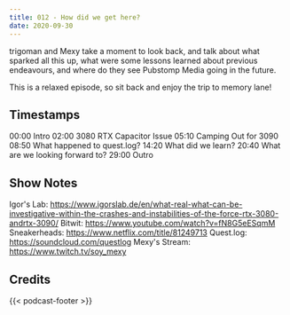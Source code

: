 ```yaml
---
title: 012 - How did we get here?
date: 2020-09-30
---
```

trigoman and Mexy take a moment to look back, and talk about what sparked all this up, what were some lessons learned about previous endeavours, and where do they see Pubstomp Media going in the future.

This is a relaxed episode, so sit back and enjoy the trip to memory lane!
<!--more-->

## Timestamps
00:00 Intro
02:00 3080 RTX Capacitor Issue
05:10 Camping Out for 3090
08:50 What happened to quest.log?
14:20 What did we learn?
20:40 What are we looking forward to?
29:00 Outro

## Show Notes
Igor's Lab: https://www.igorslab.de/en/what-real-what-can-be-investigative-within-the-crashes-and-instabilities-of-the-force-rtx-3080-andrtx-3090/
Bitwit: https://www.youtube.com/watch?v=fN8G5eESqmM
Sneakerheads: https://www.netflix.com/title/81249713
Quest.log: https://soundcloud.com/questlog
Mexy's Stream: https://www.twitch.tv/soy_mexy

## Credits
{{< podcast-footer >}}
